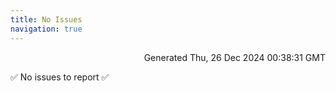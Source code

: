 ```yaml
---
title: No Issues
navigation: true
---
```


<p style="text-align:right;color:#cccs">
Generated Thu, 26 Dec 2024 00:38:31 GMT
</p>
<p>✅ No issues to report ✅</p>



